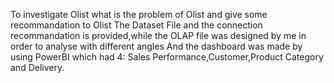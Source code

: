 To investigate Olist what is the problem of Olist and give some recommandation to Olist
The Dataset File and the connection recommandation is provided,while the OLAP file was designed by me in order to analyse with different angles
And the dashboard was made by using PowerBI which had 4: Sales Performance,Customer,Product Category and Delivery.

